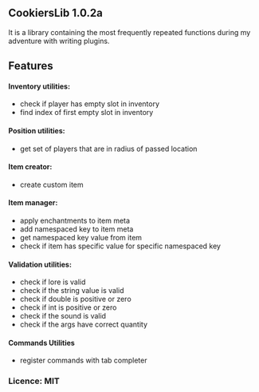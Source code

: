 ## CookiersLib 1.0.2a

It is a library containing the most frequently repeated functions during my adventure with writing plugins.

## Features

#### Inventory utilities:
- check if player has empty slot in inventory
- find index of first empty slot in inventory

#### Position utilities:
- get set of players that are in radius of passed location

#### Item creator:
- create custom item

#### Item manager:
- apply enchantments to item meta
- add namespaced key to item meta
- get namespaced key value from item
- check if item has specific value for specific namespaced key

#### Validation utilities:
- check if lore is valid
- check if the string value is valid
- check if double is positive or zero
- check if int is positive or zero
- check if the sound is valid
- check if the args have correct quantity

#### Commands Utilities
- register commands with tab completer

### Licence: MIT
